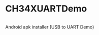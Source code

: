 # CH34XUARTDemo

<p><img alt="" src="" style="float:center;" /></p> 

Android apk installer (USB to UART Demo)